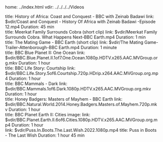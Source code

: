 home: ../index.html
vdir: ../../../../Videos

<div class="bg-secondary-subtle">

<section src="blurb">
title: History of Africa: Coast and Conquest - BBC with Zeinab Badawi
link: $vdir/Coast and Conquest - History Of Africa with Zeinab Badawi -Episode 12.mp4
Duration: 45 min
</section>

<section src="blurb">
title: Meerkat Family Surrounds Cobra (short clip)
link: $vdir/Meerkat Family Surrounds Cobra. What Happens Next-BBC Earth.mp4
Duration: 1 min 
</section>

<section src="blurb">
title: The Mating Game - BBC Earth (short clip) 
link: $vdir/The Mating Game-Trailer-Attenborough-BBC Earth.mp4
Duration: 1 minute
</section>

<section src="blurb">
title: BBC Blue Planet II: One Ocean 
link: $vdir/BBC.Blue.Planet.II.1of7.One.Ocean.1080p.HDTV.x265.AAC.MVGroup.org.mkv
Duration: 1 hour
</section>

<section src="blurb">
title: BBC Life Story: Courtship
link: $vdir/BBC.Life.Story.5of6.Courtship.720p.HDrip.x264.AAC.MVGroup.org.mp4
Duration: 1 hour
</section>

<section src="blurb">
title: BBC Mammals - Dark
link: $vdir/BBC.Mammals.1of6.Dark.1080p.HDTV.x265.AAC.MVGroup.org.mkv
Duration: 1 hour
</section>

<section src="blurb">
title: Honey Badgers: Masters of Mayhem - BBC Earth
link: $vdir/BBC.Natural.World.2014.Honey.Badgers.Masters.of.Mayhem.720p.mkv
Duration: 1 hour
</section>

<section src="blurb">
title: BBC Planet Earth II: Cities
image:
link: $vdir/BBC.Planet.Earth.II.6of6.Cities.1080p.HDTV.x265.AAC.MVGroup.org.mp4
Duration: 1 hour
</section>

<section src="blurb"> 
link: $vdir/Puss.In.Boots.The.Last.Wish.2022.1080p.mp4
title: Puss in Boots - The Last Wish
Duration: 1 hour 45 min
</section>

</div>
